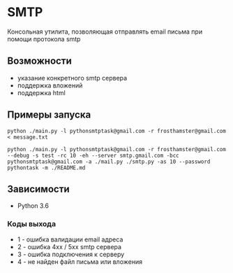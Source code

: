 # SMTP

Консольная утилита, позволяющая отправлять email письма при помощи протокола smtp

## Возможности
- указание конкретного smtp сервера
- поддержка вложений
- поддержка html

## Примеры запуска
`python ./main.py -l pythonsmtptask@gmail.com -r frosthamster@gmail.com < message.txt`

`python ./main.py -l pythonsmtptask@gmail.com -r frosthamster@gmail.com --debug -s test -rc 10 -eh --server smtp.gmail.com -bcc pythonsmtptask@gmail.com -a ./mail.py ./smtp.py -as 10 --password pythontask -m ./README.md`

## Зависимости
- Python 3.6

### Коды выхода
- 1 - ошибка валидации email адреса
- 2 - ошибка 4хх / 5xx smtp сервера
- 3 - ошибка подключения к серверу
- 4 - не найден файл письма или вложения
